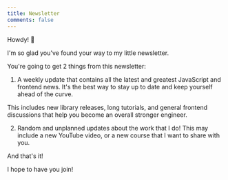 ```yaml
---
title: Newsletter
comments: false
---
```


Howdy! 👋

I'm so glad you've found your way to my little newsletter.

You're going to get 2 things from this newsletter:

1. A weekly update that contains all the latest and greatest JavaScript and frontend news. It's the best way to stay up to date and keep yourself ahead of the curve.

This includes new library releases, long tutorials, and general frontend discussions that help you become an overall stronger engineer.

2. Random and unplanned updates about the work that I do! This may include a new YouTube video, or a new course that I want to share with you.

And that's it!

I hope to have you join!
